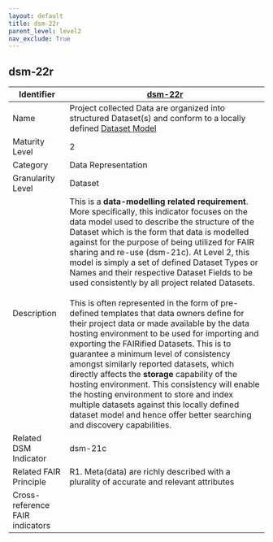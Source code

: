 ```yaml
---
layout: default
title: dsm-22r
parent_level: level2
nav_exclude: True
---
```


## dsm-22r

| Identifier | [dsm-22r](https://github.com/FAIRplus/Data-Maturity/blob/master/docs/_indicators/dsm-22r.md) |
| ---------- | ----------|
| Name | Project collected Data are organized into structured Dataset(s) and conform to a locally defined [Dataset Model](https://fairplus.github.io/Data-Maturity/docs/Glossary/#dataset-model) |
| Maturity Level | 2 |
| Category | Data Representation |
| Granularity Level | Dataset |
| Description | This is a **data-modelling related requirement**. More specifically, this indicator focuses on the data model used to describe the structure of the Dataset which is the form that data is modelled against for the purpose of being utilized for FAIR sharing and re-use (dsm-21c). At Level 2, this model is simply a set of defined Dataset Types or Names and their respective Dataset Fields to be used consistently by all project related Datasets. <br> <br> This is often represented in the form of pre-defined templates that data owners define for their project data or made available by the data hosting environment to be used for importing and exporting the FAIRified Datasets. This is to guarantee a minimum level of consistency amongst similarly reported datasets, which directly affects the **storage** capability of the hosting environment. This consistency will enable the hosting environment to store and index multiple datasets against this locally defined dataset model and hence offer better searching and discovery capabilities. |
| Related DSM Indicator| dsm-21c |
| Related FAIR Principle | R1. Meta(data) are richly described with a plurality of accurate and relevant attributes |
| Cross-reference FAIR indicators | |
